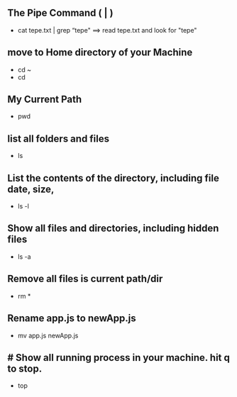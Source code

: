 ## The Pipe Command ( | )
- cat tepe.txt | grep “tepe"  ==> read tepe.txt and look for "tepe"

## move to Home directory of your Machine
- cd ~ 
- cd

## My Current Path
- pwd 

## list all folders and files
- ls 

## List the contents of the directory, including file date, size, 
- ls -l

## Show all files and directories, including hidden files 
- ls -a

## Remove all files is current path/dir
- rm *

## Rename app.js to newApp.js
- mv app.js newApp.js

## # Show all running process in your machine. hit q to stop.
- top









